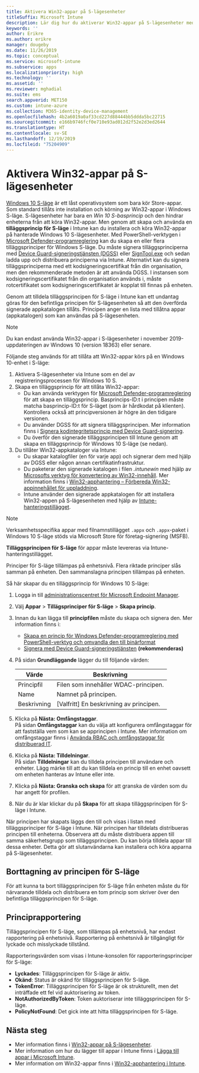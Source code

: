 ```yaml
---
title: Aktivera Win32-appar på S-lägesenheter
titleSuffix: Microsoft Intune
description: Lär dig hur du aktiverar Win32-appar på S-lägesenheter med hjälp av Microsoft Intune.
keywords: ''
author: Erikre
ms.author: erikre
manager: dougeby
ms.date: 11/26/2019
ms.topic: conceptual
ms.service: microsoft-intune
ms.subservice: apps
ms.localizationpriority: high
ms.technology: ''
ms.assetid: ''
ms.reviewer: mghadial
ms.suite: ems
search.appverid: MET150
ms.custom: intune-azure
ms.collection: M365-identity-device-management
ms.openlocfilehash: 4b2a6019a0af33cd227d88444bb5ddda5bc22715
ms.sourcegitcommit: e166b9746fcf0e710e93ad012d2f52e2d3ed2644
ms.translationtype: HT
ms.contentlocale: sv-SE
ms.lasthandoff: 12/19/2019
ms.locfileid: "75204909"
---
```

# <a name="enable-win32-apps-on-s-mode-devices"></a>Aktivera Win32-appar på S-lägesenheter

[Windows 10 S-läge](https://docs.microsoft.com/windows/deployment/s-mode) är ett låst operativsystem som bara kör Store-appar. Som standard tillåts inte installation och körning av Win32-appar i Windows S-läge. S-lägesenheter har bara en *Win 10 S-basprincip* och den hindrar enheterna från att köra Win32-appar. Men genom att skapa och använda en **tilläggsprincip för S-läge** i Intune kan du installera och köra Win32-appar på hanterade Windows 10 S-lägesenheter. Med PowerShell-verktygen i [Microsoft Defender-programreglering](https://docs.microsoft.com/windows/security/threat-protection/windows-defender-application-control/windows-defender-application-control) kan du skapa en eller flera tilläggsprinciper för Windows S-läge. Du måste signera tilläggsprinciperna med [Device Guard-signeringstjänsten (DGSS)](https://go.microsoft.com/fwlink/?linkid=2095629) eller [SignTool.exe](https://docs.microsoft.com/windows/security/threat-protection/windows-defender-application-control/signing-policies-with-signtool) och sedan ladda upp och distribuera principerna via Intune. Alternativt kan du signera tilläggsprinciperna med ett kodsigneringscertifikat från din organisation, men den rekommenderade metoden är att använda DGSS. I instansen som kodsigneringscertifikatet från din organisation används i, måste rotcertifikatet som kodsigneringscertifikatet är kopplat till finnas på enheten.

Genom att tilldela tilläggsprincipen för S-läge i Intune kan ett undantag göras för den befintliga principen för S-lägesenheten så att den överförda signerade appkatalogen tillåts. Principen anger en lista med tillåtna appar (appkatalogen) som kan användas på S-lägesenheten.

> [!NOTE]
> Du kan endast använda Win32-appar i S-lägesenheter i november 2019-uppdateringen av Windows 10 (version 18363) eller senare.

<!-- Add WDAC tooling diagram  -->

Följande steg används för att tillåta att Win32-appar körs på en Windows 10-enhet i S-läge:

1. Aktivera S-lägesenheter via Intune som en del av registreringsprocessen för Windows 10 S.
2. Skapa en tilläggsprincip för att tillåta Win32-appar:
   - Du kan använda verktygen för [Microsoft Defender-programreglering](https://docs.microsoft.com/windows/security/threat-protection/windows-defender-application-control/windows-defender-application-control) för att skapa en tilläggsprincip. Basprincips-ID:t i principen måste matcha basprincip-ID:t för S-läget (som är hårdkodat på klienten). Kontrollera också att principversionen är högre än den tidigare versionen.
   - Du använder DGSS för att signera tilläggsprincipen. Mer information finns i [Signera kodintegritetsprincip med Device Guard-signering](https://docs.microsoft.com/microsoft-store/sign-code-integrity-policy-with-device-guard-signing).
   - Du överför den signerade tilläggsprincipen till Intune genom att skapa en tilläggsprincip för Windows 10 S-läge (se nedan).
3. Du tillåter Win32-appkataloger via Intune:
   - Du skapar katalogfiler (en för varje app) och signerar dem med hjälp av DGSS eller någon annan certifikatinfrastruktur.
   - Du paketerar den signerade katalogen i filen *.intunewin* med hjälp av [Microsofts verktyg för konvertering av Win32-innehåll](https://go.microsoft.com/fwlink/?linkid=2065730). Mer information finns i [Win32-apphantering – Förbereda Win32-appinnehållet för uppladdning](~/apps/apps-win32-app-management.md#prepare-the-win32-app-content-for-upload).
   - Intune använder den signerade appkatalogen för att installera Win32-appen på S-lägesenheten med hjälp av [Intune-hanteringstillägget](~/apps/intune-management-extension.md).

> [!NOTE]
> Verksamhetsspecifika appar med filnamnstillägget `.appx` och `.appx`-paket i Windows 10 S-läge stöds via Microsoft Store för företag-signering (MSFB).
>
> **Tilläggsprincipen för S-läge** för appar måste levereras via Intune-hanteringstillägget.
>
> Principer för S-läge tillämpas på enhetsnivå. Flera riktade principer slås samman på enheten. Den sammanslagna principen tillämpas på enheten.

Så här skapar du en tilläggsprincip för Windows 10 S-läge:

1. Logga in till [administrationscentret för Microsoft Endpoint Manager](https://go.microsoft.com/fwlink/?linkid=2109431).
2. Välj **Appar** > **Tillägsprinciper för S-läge** > **Skapa princip**.
3. Innan du kan lägga till **principfilen** måste du skapa och signera den. Mer information finns i:
    - [Skapa en princip för Windows Defender-programreglering med PowerShell-verktyg och omvandla den till binärformat](https://go.microsoft.com/fwlink/?linkid=2095387)
    - [Signera med Device Guard-signeringstjänsten](https://go.microsoft.com/fwlink/?linkid=2095629) **(rekommenderas)**

4. På sidan **Grundläggande** lägger du till följande värden:

    | Värde | Beskrivning |
    |--------------|------------------------------------------------|
    | Principfil | Filen som innehåller WDAC-principen. |
    | Name | Namnet på principen. |
    | Beskrivning | [Valfritt] En beskrivning av principen. |

5. Klicka på **Nästa: Omfångstaggar**.<br>
   På sidan **Omfångstaggar** kan du välja att konfigurera omfångstaggar för att fastställa vem som kan se apprincipen i Intune. Mer information om omfångstaggar finns i [Använda RBAC och omfångstaggar för distribuerad IT](~/fundamentals/scope-tags.md).

6. Klicka på **Nästa: Tilldelningar**.<br>
   På sidan **Tilldelningar** kan du tilldela principen till användare och enheter. Lägg märke till att du kan tilldela en princip till en enhet oavsett om enheten hanteras av Intune eller inte.
7. Klicka på **Nästa: Granska och skapa** för att granska de värden som du har angett för profilen.
8. När du är klar klickar du på **Skapa** för att skapa tilläggsprincipen för S-läge i Intune. 

När principen har skapats läggs den till och visas i listan med tilläggsprinciper för S-läge i Intune. När principen har tilldelats distribueras principen till enheterna. Observera att du måste distribuera appen till samma säkerhetsgrupp som tilläggsprincipen. Du kan börja tilldela appar till dessa enheter. Detta gör att slutanvändarna kan installera och köra apparna på S-lägesenheter.

## <a name="removal-of-s-mode-policy"></a>Borttagning av principen för S-läge

För att kunna ta bort tilläggsprincipen för S-läge från enheten måste du för närvarande tilldela och distribuera en tom princip som skriver över den befintliga tilläggsprincipen för S-läge.

## <a name="policy-reporting"></a>Principrapportering

Tilläggsprincipen för S-läge, som tillämpas på enhetsnivå, har endast rapportering på enhetsnivå. Rapportering på enhetsnivå är tillgängligt för lyckade och misslyckade tillstånd. 

Rapporteringsvärden som visas i Intune-konsolen för rapporteringsprinciper för S-läge:
- **Lyckades**: Tilläggsprincipen för S-läge är aktiv.
- **Okänd**: Status är okänd för tilläggsprincipen för S-läge.
- **TokenError**: Tilläggsprincipen för S-läge är ok strukturellt, men det inträffade ett fel vid auktorisering av token.
- **NotAuthorizedByToken**: Token auktoriserar inte tilläggsprincipen för S-läge.
- **PolicyNotFound**: Det gick inte att hitta tilläggsprincipen för S-läge.

## <a name="next-steps"></a>Nästa steg

- Mer information finns i [Win32-appar på S-lägesenheter](https://docs.microsoft.com/windows/security/threat-protection/windows-defender-application-control/lob-win32-apps-on-s).
- Mer information om hur du lägger till appar i Intune finns i [Lägga till appar i Microsoft Intune](apps-add.md).
- Mer information om Win32-appar finns i [Win32-apphantering i Intune](~/apps/apps-win32-app-management.md).
